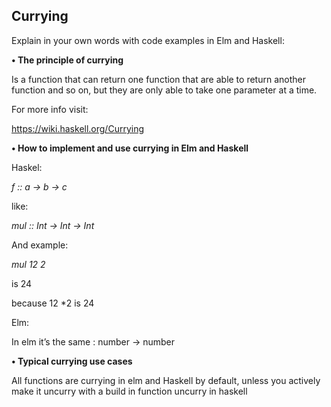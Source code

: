 
## **Currying**



Explain in your own words with code examples in Elm and Haskell: 

 

 

**• The principle of currying** 


 Is a function that can return one function that are able to return another function and so on, but they are only able to take one parameter at a time.

For more info visit:

https://wiki.haskell.org/Currying

 

**• How to implement and use currying in Elm and Haskell** 

 

Haskel:

*f :: a -> b -> c*

like:

*mul :: Int -> Int -> Int* 

And example:

*mul 12 2* 

is 24

because 12 *2 is 24

Elm:

In elm it’s the same
 <function> : number -> number

 

**• Typical currying use cases** 


 All functions are currying in elm and Haskell by default, unless you actively make it uncurry with a build in function uncurry in haskell

 
